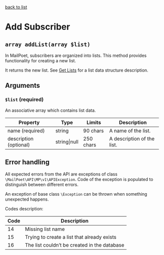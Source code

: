 [back to list](../Readme.md)

# Add Subscriber

## `array addList(array $list)`

In MailPoet, subscribers are organized into lists. This method provides functionality for creating a new list.

It returns the new list. See [Get Lists](GetLists.md) for a list data structure description.

## Arguments
### `$list` (required)

An associative array which contains list data.

| Property | Type | Limits | Description |
| --- | --- | --- | --- |
| name (required) | string | 90 chars | A name of the list. |
| description (optional) | string\|null| 250 chars | A description of the list. |

## Error handling

All expected errors from the API are exceptions of class `\MailPoet\API\MP\v1\APIException`. 
Code of the exception is populated to distinguish between different errors.

An exception of base class `\Exception` can be thrown when something unexpected happens.

Codes description:

| Code | Description |
| --- | ---  |
| 14 | Missing list name |
| 15 | Trying to create a list that already exists |
| 16 | The list couldn’t be created in the database |
